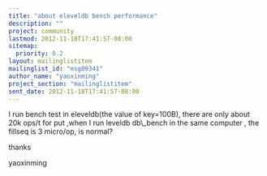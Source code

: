 ```yaml
---
title: "about eleveldb bench performance"
description: ""
project: community
lastmod: 2012-11-18T17:41:57-08:00
sitemap:
  priority: 0.2
layout: mailinglistitem
mailinglist_id: "msg09341"
author_name: "yaoxinming"
project_section: "mailinglistitem"
sent_date: 2012-11-18T17:41:57-08:00
---
```



I run bench test in eleveldb(the value of key=100B),
 there are only about 20k ops/t for put ,when I run leveldb db\\_bench in the
same computer ,
 the fillseq is 3 micro/op, is normal?

thanks


yaoxinming
